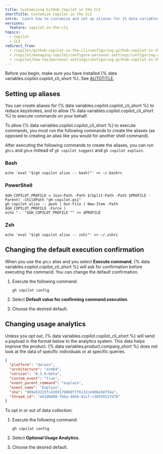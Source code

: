 ```yaml
---
title: Customizing GitHub Copilot in the CLI
shortTitle: Customize Copilot in the CLI
intro: 'Learn how to customize and set up aliases for {% data variables.copilot.copilot_cli_short %}.'
versions:
  feature: copilot-in-the-cli
topics:
  - Copilot
  - CLI
redirect_from:
  - /copilot/github-copilot-in-the-cli/configuring-github-copilot-in-the-cli
  - /copilot/managing-copilot/configure-personal-settings/configuring-github-copilot-in-the-cli
  - /copilot/how-tos/personal-settings/configuring-github-copilot-in-the-cli
---
```


Before you begin, make sure you have installed {% data variables.copilot.copilot_cli_short %}. See [AUTOTITLE](/copilot/how-tos/set-up/installing-github-copilot-in-the-cli).

## Setting up aliases

You can create aliases for {% data variables.copilot.copilot_cli_short %} to reduce keystrokes, and to allow {% data variables.copilot.copilot_cli_short %} to execute commands on your behalf.

To allow {% data variables.copilot.copilot_cli_short %} to execute commands, you must run the following commands to create the aliases (as opposed to creating an alias like you would for another shell command).

After executing the following commands to create the aliases, you can run `ghcs` and `ghce` instead of `gh copilot suggest` and `gh copilot explain`.

### Bash

```shell copy
echo 'eval "$(gh copilot alias -- bash)"' >> ~/.bashrc
```

### PowerShell

```shell copy
$GH_COPILOT_PROFILE = Join-Path -Path $(Split-Path -Path $PROFILE -Parent) -ChildPath "gh-copilot.ps1"
gh copilot alias -- pwsh | Out-File ( New-Item -Path $GH_COPILOT_PROFILE -Force )
echo ". `"$GH_COPILOT_PROFILE`"" >> $PROFILE
```

### Zsh

```shell copy
echo 'eval "$(gh copilot alias -- zsh)"' >> ~/.zshrc
```

## Changing the default execution confirmation

When you use the `ghcs` alias and you select **Execute command**, {% data variables.copilot.copilot_cli_short %} will ask for confirmation before executing the command. You can change the default confirmation.

1. Execute the following command:

   ```shell copy
   gh copilot config
   ```

1. Select **Default value for confirming command execution**.
1. Choose the desired default.

## Changing usage analytics

Unless you opt out, {% data variables.copilot.copilot_cli_short %} will send a payload in the format below to the analytics system. This data helps improve the product. {% data variables.product.company_short %} does not look at the data of specific individuals or at specific queries.

```json
{
  "platform": "darwin",
  "architecture": "arm64",
  "version": "0.3.0-beta",
  "custom_event": "true",
  "event_parent_command": "explain",
  "event_name": "Explain",
  "sha": "089a53215fc4383179869f7f6132ce9d6e58754a",
  "thread_id": "e61d0d08-f6ba-465b-81cf-c30fd9127d70"
}
```

To opt in or out of data collection:

1. Execute the following command:

   ```shell copy
   gh copilot config
   ```

1. Select **Optional Usage Analytics**.
1. Choose the desired default.
